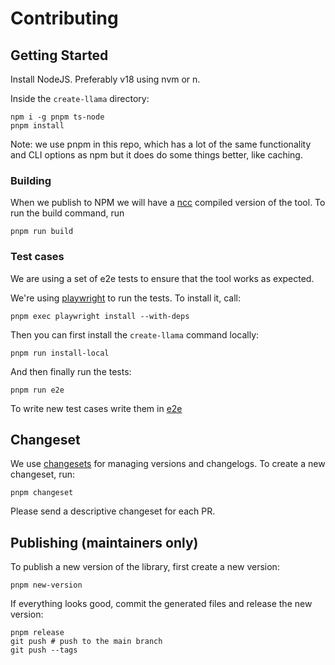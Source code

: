# Contributing

## Getting Started

Install NodeJS. Preferably v18 using nvm or n.

Inside the `create-llama` directory:

```
npm i -g pnpm ts-node
pnpm install
```

Note: we use pnpm in this repo, which has a lot of the same functionality and CLI options as npm but it does do some things better, like caching.

### Building

When we publish to NPM we will have a [ncc](https://github.com/vercel/ncc) compiled version of the tool. To run the build command, run

```
pnpm run build
```

### Test cases

We are using a set of e2e tests to ensure that the tool works as expected.

We're using [playwright](https://playwright.dev/) to run the tests.
To install it, call:

```
pnpm exec playwright install --with-deps
```

Then you can first install the `create-llama` command locally:

```
pnpm run install-local
```

And then finally run the tests:

```
pnpm run e2e
```

To write new test cases write them in [e2e](/e2e)

## Changeset

We use [changesets](https://github.com/changesets/changesets) for managing versions and changelogs. To create a new changeset, run:

```
pnpm changeset
```

Please send a descriptive changeset for each PR.

## Publishing (maintainers only)

To publish a new version of the library, first create a new version:

```shell
pnpm new-version
```

If everything looks good, commit the generated files and release the new version:

```shell
pnpm release
git push # push to the main branch
git push --tags
```
